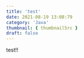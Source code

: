 ```yaml
---
title: 'test'
date: 2021-08-19 13:08:79
category: 'Java'
thumbnail: { thumbnailSrc }
draft: false
---
```


test!!
